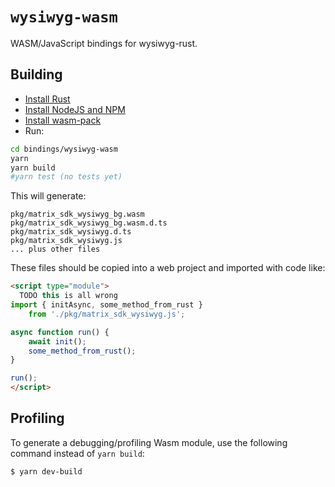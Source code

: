# `wysiwyg-wasm`

WASM/JavaScript bindings for wysiwyg-rust.

## Building

* [Install Rust](https://www.rust-lang.org/tools/install)
* [Install NodeJS and NPM](https://docs.npmjs.com/downloading-and-installing-node-js-and-npm)
* [Install wasm-pack](https://rustwasm.github.io/wasm-pack/installer/)
* Run:

```sh
cd bindings/wysiwyg-wasm
yarn
yarn build
#yarn test (no tests yet)
```

This will generate:

```
pkg/matrix_sdk_wysiwyg_bg.wasm
pkg/matrix_sdk_wysiwyg_bg.wasm.d.ts
pkg/matrix_sdk_wysiwyg.d.ts
pkg/matrix_sdk_wysiwyg.js
... plus other files
```

These files should be copied into a web project and imported with code like:

```html
<script type="module">
  TODO this is all wrong
import { initAsync, some_method_from_rust }
    from './pkg/matrix_sdk_wysiwyg.js';

async function run() {
    await init();
    some_method_from_rust();
}

run();
</script>
```

## Profiling

To generate a debugging/profiling Wasm module, use the following command
instead of `yarn build`:

```sh
$ yarn dev-build
```